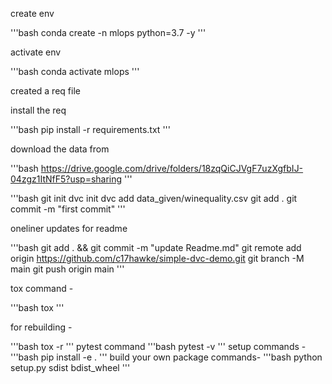create env

'''bash
conda create -n mlops python=3.7 -y
'''

activate env

'''bash
conda activate mlops
'''

created a req file

install the req

'''bash
pip install -r requirements.txt
'''

download the data from

'''bash
https://drive.google.com/drive/folders/18zqQiCJVgF7uzXgfbIJ-04zgz1ItNfF5?usp=sharing
'''

'''bash
git init
dvc init 
dvc add data_given/winequality.csv
git add .
git commit -m "first commit"
'''

oneliner updates for readme

'''bash
git add . && git commit -m "update Readme.md"
git remote add origin https://github.com/c17hawke/simple-dvc-demo.git
git branch -M main
git push origin main
'''

tox command -

'''bash
tox
'''

for rebuilding -

'''bash
tox -r 
'''
pytest command
'''bash
pytest -v
'''
setup commands -
'''bash
pip install -e . 
'''
build your own package commands-
'''bash
python setup.py sdist bdist_wheel
'''